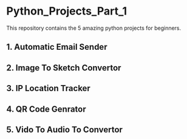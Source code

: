 # Python_Projects_Part_1
This repository contains the 5 amazing python projects for beginners.

## 1. Automatic Email Sender
## 2. Image To Sketch Convertor
## 3. IP Location Tracker
## 4. QR Code Genrator
## 5. Vido To Audio To Convertor
